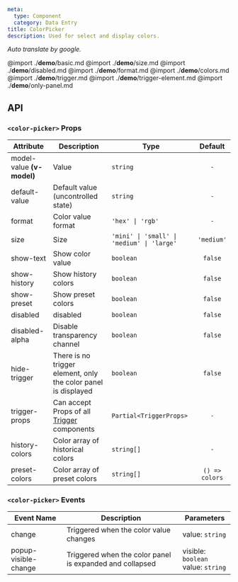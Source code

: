 ```yaml
meta:
  type: Component
  category: Data Entry
title: ColorPicker
description: Used for select and display colors.
```

_Auto translate by google._

@import ./**demo**/basic.md
@import ./**demo**/size.md
@import ./**demo**/disabled.md
@import ./**demo**/format.md
@import ./**demo**/colors.md
@import ./**demo**/trigger.md
@import ./**demo**/trigger-element.md
@import ./**demo**/only-panel.md

## API

### `<color-picker>` Props

| Attribute                 | Description                                                          | Type                                       |    Default     |
| ------------------------- | -------------------------------------------------------------------- | ------------------------------------------ | :------------: |
| model-value **(v-model)** | Value                                                                | `string`                                   |      `-`       |
| default-value             | Default value (uncontrolled state)                                   | `string`                                   |      `-`       |
| format                    | Color value format                                                   | `'hex' \| 'rgb'`                           |      `-`       |
| size                      | Size                                                                 | `'mini' \| 'small' \| 'medium' \| 'large'` |   `'medium'`   |
| show-text                 | Show color value                                                     | `boolean`                                  |    `false`     |
| show-history              | Show history colors                                                  | `boolean`                                  |    `false`     |
| show-preset               | Show preset colors                                                   | `boolean`                                  |    `false`     |
| disabled                  | disabled                                                             | `boolean`                                  |    `false`     |
| disabled-alpha            | Disable transparency channel                                         | `boolean`                                  |    `false`     |
| hide-trigger              | There is no trigger element, only the color panel is displayed       | `boolean`                                  |    `false`     |
| trigger-props             | Can accept Props of all [Trigger](/vue/component/trigger) components | `Partial<TriggerProps>`                    |      `-`       |
| history-colors            | Color array of historical colors                                     | `string[]`                                 |      `-`       |
| preset-colors             | Color array of preset colors                                         | `string[]`                                 | `() => colors` |

### `<color-picker>` Events

| Event Name           | Description                                              | Parameters                            |
| -------------------- | -------------------------------------------------------- | ------------------------------------- |
| change               | Triggered when the color value changes                   | value: `string`                       |
| popup-visible-change | Triggered when the color panel is expanded and collapsed | visible: `boolean`<br>value: `string` |
